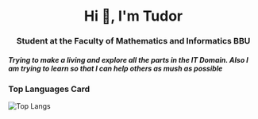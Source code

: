 <h1 align="center">Hi 👋, I'm Tudor</h1>
<h3 align="center">Student at the Faculty of Mathematics and Informatics BBU</h3>


<h5>Trying to make a living and explore all the parts in the IT Domain. Also I am trying to learn so that I can help others as mush as possible</h5>

### Top Languages Card
![Top Langs](https://github-readme-stats.vercel.app/api/top-langs?username=galatzant&show_icons=true&locale=en&layout=compact&cache_seconds=3600&v=1)



